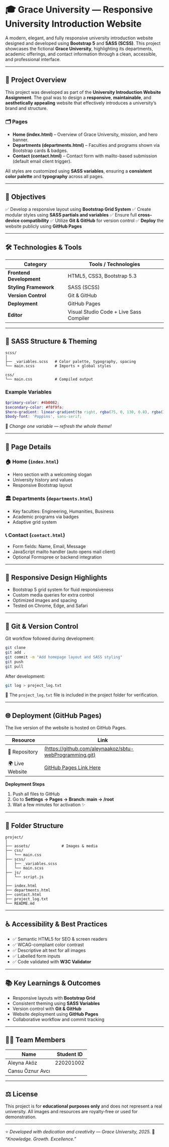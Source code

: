 # 🎓 **Grace University — Responsive University Introduction Website**

A modern, elegant, and fully responsive university introduction website designed and developed using **Bootstrap 5** and **SASS (SCSS)**.
This project showcases the fictional **Grace University**, highlighting its departments, academic offerings, and contact information through a clean, accessible, and professional interface.

---

## 🧭 **Project Overview**

This project was developed as part of the **University Introduction Website Assignment**.
The goal was to design a **responsive**, **maintainable**, and **aesthetically appealing** website that effectively introduces a university’s brand and structure.

### 🗂️ Pages

* **Home (index.html)** – Overview of Grace University, mission, and hero banner.
* **Departments (departments.html)** – Faculties and programs shown via Bootstrap cards & badges.
* **Contact (contact.html)** – Contact form with mailto-based submission (default email client trigger).

All styles are customized using **SASS variables**, ensuring a **consistent color palette** and **typography** across all pages.

---

## 🎯 **Objectives**

✅ Develop a responsive layout using **Bootstrap Grid System**
✅ Create modular styles using **SASS partials and variables**
✅ Ensure full **cross-device compatibility**
✅ Utilize **Git & GitHub** for version control
✅ **Deploy** the website publicly using **GitHub Pages**

---

## 🛠️ **Technologies & Tools**

| Category                 | Tools / Technologies                             |
| ------------------------ | ------------------------------------------------ |
| **Frontend Development** | HTML5, CSS3, Bootstrap 5.3 |
| **Styling Framework**    | SASS (SCSS)                                      |
| **Version Control**      | Git & GitHub                                     |
| **Deployment**           | GitHub Pages                                     |
| **Editor**               | Visual Studio Code + Live Sass Compiler          |

---

## 🎨 **SASS Structure & Theming**

```
scss/
│
├── _variables.scss   # Color palette, typography, spacing
└── main.scss         # Imports + global styles

css/
└── main.css          # Compiled output
```

### Example Variables

```scss
$primary-color: #4b0082;
$secondary-color: #f8f9fa;
$hero-gradient: linear-gradient(to right, rgba(75, 0, 130, 0.8), rgba(123, 45, 191, 0.8));
$body-font: 'Poppins', sans-serif;
```

🎨 *Change one variable — refresh the whole theme!*

---

## 🧩 **Page Details**

### 🏠 Home (`index.html`)

* Hero section with a welcoming slogan
* University history and values
* Responsive Bootstrap layout

### 🏛️ Departments (`departments.html`)

* Key faculties: Engineering, Humanities, Business
* Academic programs via badges
* Adaptive grid system

### 📞 Contact (`contact.html`)

* Form fields: Name, Email, Message
* JavaScript mailto handler (auto opens mail client)
* Optional Formspree or backend integration

---

## 📱 **Responsive Design Highlights**

* Bootstrap 5 grid system for fluid responsiveness
* Custom media queries for extra control
* Optimized images and spacing
* Tested on Chrome, Edge, and Safari

---

## 💾 **Git & Version Control**

Git workflow followed during development:

```bash
git clone
git add .
git commit -m "Add homepage layout and SASS styling"
git push
git pull
```

After development:

```bash
git log > project_log.txt
```

📄 The `project_log.txt` file is included in the project folder for verification.

---

## 🌐 **Deployment (GitHub Pages)**

The live version of the website is hosted on GitHub Pages.

| Resource        | Link                        |
| --------------- | --------------------------- |
| 🧩 Repository   | [(https://github.com/aleynaakoz/sbtu-webProgramming.git)](#)  |
| 🌍 Live Website | [GitHub Pages Link Here](#) |

**Deployment Steps**

1. Push all files to GitHub
2. Go to **Settings → Pages → Branch: main → /root**
3. Wait a few minutes for activation ✨

---

## 📁 **Folder Structure**

```
project/
│
├── assets/              # Images & media
├── css/
│   └── main.css
├── scss/
│   ├── _variables.scss
│   └── main.scss
├── js/
│   └── script.js
│
├── index.html
├── departments.html
├── contact.html
├── project_log.txt
└── README.md
```

---

## ♿ **Accessibility & Best Practices**

* ✅ Semantic HTML5 for SEO & screen readers
* ✅ WCAG-compliant color contrast
* ✅ Descriptive alt text for all images
* ✅ Labelled form inputs
* ✅ Code validated with **W3C Validator**

---

## 📚 **Key Learnings & Outcomes**

* Responsive layouts with **Bootstrap Grid**
* Consistent theming using **SASS Variables**
* Version control with **Git & GitHub**
* Website deployment using **GitHub Pages**
* Collaborative workflow and commit tracking

---

## 👩‍💻 **Team Members**

| Name             | Student ID     |
| ------------     | -------------- |
| Aleyna Aköz      | 220201002      |     
| Cansu Öznur Avcı |                |


---

## ⚖️ **License**

This project is for **educational purposes only** and does not represent a real university.
All images and resources are royalty-free or used for demonstration.

---

⭐ *Developed with dedication and creativity — Grace University, 2025.*
💜 *“Knowledge. Growth. Excellence.”*
